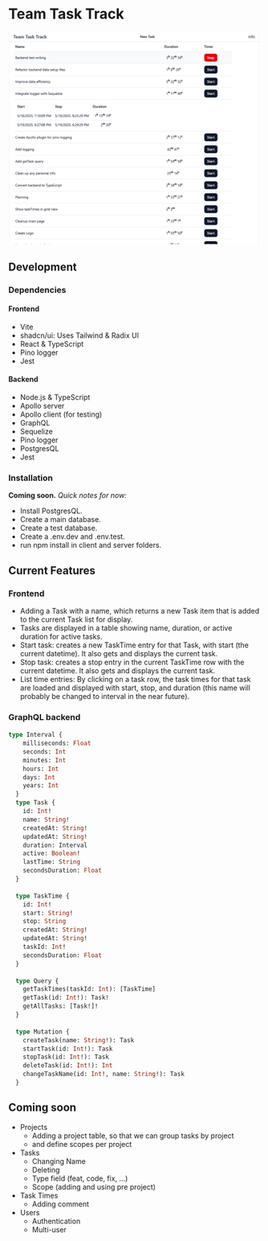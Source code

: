 # Team Task Track

![screen](screen.png)

## Development

### Dependencies

#### Frontend

- Vite
- shadcn/ui: Uses Tailwind & Radix UI
- React & TypeScript
- Pino logger
- Jest

#### Backend

- Node.js & TypeScript
- Apollo server
- Apollo client (for testing)
- GraphQL
- Sequelize
- Pino logger
- PostgresQL
- Jest

### Installation

**Coming soon.**
_Quick notes for now:_

- Install PostgresQL.
- Create a main database.
- Create a test database.
- Create a .env.dev and .env.test.
- run npm install in client and server folders.

## Current Features

### Frontend

- Adding a Task with a name, which returns a new Task item that is added to the current Task list for display.
- Tasks are displayed in a table showing name, duration, or active duration for active tasks.
- Start task: creates a new TaskTime entry for that Task, with start (the current datetime). It also gets and displays the current task.
- Stop task: creates a stop entry in the current TaskTime row with the current datetime. It also gets and displays the current task.
- List time entries: By clicking on a task row, the task times for that task are loaded and displayed with start, stop, and duration (this name will probably be changed to interval in the near future).

### GraphQL backend

```GraphQL
type Interval {
    milliseconds: Float
    seconds: Int
    minutes: Int
    hours: Int
    days: Int
    years: Int
  }
  type Task {
    id: Int!
    name: String!
    createdAt: String!
    updatedAt: String!
    duration: Interval
    active: Boolean!
    lastTime: String
    secondsDuration: Float
  }

  type TaskTime {
    id: Int!
    start: String!
    stop: String
    createdAt: String!
    updatedAt: String!
    taskId: Int!
    secondsDuration: Float
  }

  type Query {
    getTaskTimes(taskId: Int): [TaskTime]
    getTask(id: Int!): Task!
    getAllTasks: [Task!]!
  }

  type Mutation {
    createTask(name: String!): Task
    startTask(id: Int!): Task
    stopTask(id: Int!): Task
    deleteTask(id: Int!): Int
    changeTaskName(id: Int!, name: String!): Task
  }
```

## Coming soon

- Projects
  - Adding a project table, so that we can group tasks by project
  - and define scopes per project
- Tasks
  - Changing Name
  - Deleting
  - Type field (feat, code, fix, ...)
  - Scope (adding and using pre project)
- Task Times
  - Adding comment
- Users
  - Authentication
  - Multi-user
